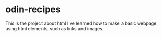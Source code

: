 # odin-recipes
This is the project about html
I've learned how to make a basic webpage using html elements, such as links and images.
